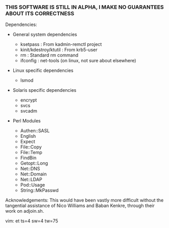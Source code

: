 ### THIS SOFTWARE IS STILL IN ALPHA, I MAKE NO GUARANTEES ABOUT ITS CORRECTNESS

Dependencies:

* General system dependencies
    * ksetpass                       : From kadmin-remctl project
    * kinit/kdestroy/ktutil          : From krb5-user
    * rm                             : Standard rm command
    * ifconfig                       : net-tools (on linux, not sure about elsewhere)

* Linux specific dependencies
    * lsmod

* Solaris specific dependencies
    * encrypt
    * svcs
    * svcadm

* Perl Modules
    * Authen::SASL
    * English
    * Expect
    * File::Copy
    * File::Temp
    * FindBin
    * Getopt::Long
    * Net::DNS
    * Net::Domain
    * Net::LDAP
    * Pod::Usage
    * String::MkPasswd

Acknowledgements:
    This would have been vastly more difficult without the tangential
    assistance of Nico Williams and Baban Kenkre, through their work on
    adjoin.sh.


vim: et ts=4 sw=4 tw=75
